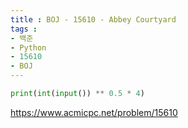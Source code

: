 ```yaml
---
title : BOJ - 15610 - Abbey Courtyard
tags :
- 백준
- Python
- 15610
- BOJ
---
```


```python
print(int(input()) ** 0.5 * 4)
```

https://www.acmicpc.net/problem/15610

